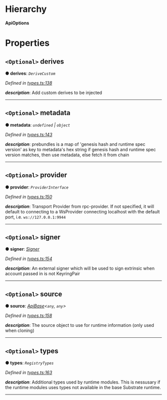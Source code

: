

# Hierarchy

**ApiOptions**

# Properties

<a id="derives"></a>

## `<Optional>` derives

**● derives**: *`DeriveCustom`*

*Defined in [types.ts:138](https://github.com/polkadot-js/api/blob/f9e8aed/packages/api/src/types.ts#L138)*

*__description__*: Add custom derives to be injected

___
<a id="metadata"></a>

## `<Optional>` metadata

**● metadata**: *`undefined` \| `object`*

*Defined in [types.ts:143](https://github.com/polkadot-js/api/blob/f9e8aed/packages/api/src/types.ts#L143)*

*__description__*: prebundles is a map of 'genesis hash and runtime spec version' as key to metadata's hex string if genesis hash and runtime spec version matches, then use metadata, else fetch it from chain

___
<a id="provider"></a>

## `<Optional>` provider

**● provider**: *`ProviderInterface`*

*Defined in [types.ts:150](https://github.com/polkadot-js/api/blob/f9e8aed/packages/api/src/types.ts#L150)*

*__description__*: Transport Provider from rpc-provider. If not specified, it will default to connecting to a WsProvider connecting localhost with the default port, i.e. `ws://127.0.0.1:9944`

___
<a id="signer"></a>

## `<Optional>` signer

**● signer**: *[Signer](_types_.signer.md)*

*Defined in [types.ts:154](https://github.com/polkadot-js/api/blob/f9e8aed/packages/api/src/types.ts#L154)*

*__description__*: An external signer which will be used to sign extrinsic when account passed in is not KeyringPair

___
<a id="source"></a>

## `<Optional>` source

**● source**: *[ApiBase](../classes/_base_.apibase.md)<`any`, `any`>*

*Defined in [types.ts:158](https://github.com/polkadot-js/api/blob/f9e8aed/packages/api/src/types.ts#L158)*

*__description__*: The source object to use for runtime information (only used when cloning)

___
<a id="types"></a>

## `<Optional>` types

**● types**: *`RegistryTypes`*

*Defined in [types.ts:163](https://github.com/polkadot-js/api/blob/f9e8aed/packages/api/src/types.ts#L163)*

*__description__*: Additional types used by runtime modules. This is nessusary if the runtime modules uses types not available in the base Substrate runtime.

___

